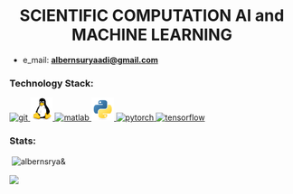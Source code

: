<h1 align="center">SCIENTIFIC COMPUTATION AI and MACHINE LEARNING</h1>

- e_mail: **albernsuryaadi@gmail.com**


<h3 align="left">Technology Stack:</h3>
<p align="left"> <a href="https://git-scm.com/" target="_blank"> <img src="https://www.vectorlogo.zone/logos/git-scm/git-scm-icon.svg" alt="git" width="40" height="40"/> </a> <a href="https://www.linux.org/" target="_blank"> <img src="https://raw.githubusercontent.com/devicons/devicon/master/icons/linux/linux-original.svg" alt="linux" width="40" height="40"/> </a> <a href="https://www.mathworks.com/" target="_blank"> <img src="https://upload.wikimedia.org/wikipedia/commons/2/21/Matlab_Logo.png" alt="matlab" width="40" height="40"/> </a> <a href="https://www.python.org" target="_blank"> <img src="https://raw.githubusercontent.com/devicons/devicon/master/icons/python/python-original.svg" alt="python" width="40" height="40"/> </a> <a href="https://pytorch.org/" target="_blank"> <img src="https://www.vectorlogo.zone/logos/pytorch/pytorch-icon.svg" alt="pytorch" width="40" height="40"/> </a> <a href="https://www.tensorflow.org" target="_blank"> <img src="https://www.vectorlogo.zone/logos/tensorflow/tensorflow-icon.svg" alt="tensorflow" width="40" height="40"/> </a> </p>
<h3 align="left">Stats:</h3> 
<p>&nbsp;<img align="center" src="https://github-readme-stats.vercel.app/api?username=albernsrya&show_icons=true&theme=graywhite&cache_seconds=1800&locale=en&hide=prs,commits,stars&hide_title=true" alt="albernsrya&" /></p>


<p><img align="center" src="http://github-readme-streak-stats.herokuapp.com?user=albernsrya&theme=highcontrast&dates=000000" /></p>

